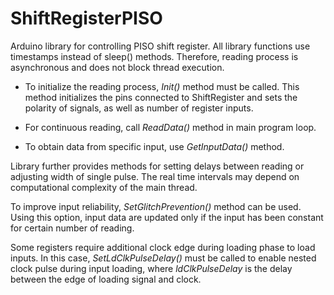 # ShiftRegisterPISO
Arduino library for controlling PISO shift register. All library functions
use timestamps instead of sleep() methods. Therefore, reading process is asynchronous and does not block thread execution. 

 - To initialize the reading process, *Init()* method must be called. This method
initializes the pins connected to ShiftRegister and sets the polarity of
signals, as well as number of register inputs.

- For continuous reading, call *ReadData()* method in main program loop.
- To obtain data from specific input, use *GetInputData()* method.

Library further provides methods for setting delays between reading or
adjusting width of single pulse. The real time intervals may depend on computational complexity of the main thread.

To improve input reliability, *SetGlitchPrevention()* method can be used.
Using this option, input data are updated only if the input has been constant for certain number of reading.

Some registers require additional clock edge during loading phase to load inputs. In this case, *SetLdClkPulseDelay()* must be called to enable nested clock pulse during input loading, where *ldClkPulseDelay* is the delay between the edge of loading signal and clock.

